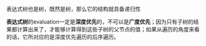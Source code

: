 表达式树也是树，既然是树，那么它的结构就具备递归性

**表达式树**的evaluation一定是**深度优先**的，不可以是**广度优先**；因为只有子树的结果都计算出来了，才能够计算得到这些子树的父节点的值；如果从遍历的角度来看的话，它所对应的是深度优先遍历的后序遍历。